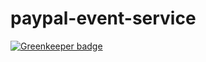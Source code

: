 # paypal-event-service

[![Greenkeeper badge](https://badges.greenkeeper.io/JSConfBp/paypal-event-service.svg)](https://greenkeeper.io/)